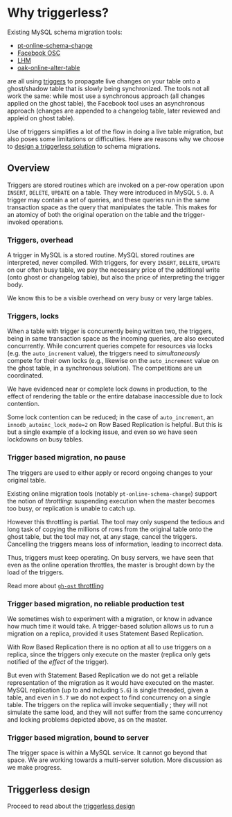 # Why triggerless?

Existing MySQL schema migration tools:

- [pt-online-schema-change](https://www.percona.com/doc/percona-toolkit/2.2/pt-online-schema-change.html)
- [Facebook OSC](https://www.facebook.com/notes/mysql-at-facebook/online-schema-change-for-mysql/430801045932/)
- [LHM](https://github.com/soundcloud/lhm)
- [oak-online-alter-table](https://github.com/shlomi-noach/openarkkit)

are all using [triggers](http://dev.mysql.com/doc/refman/5.6/en/triggers.html) to propagate live changes on your table onto a ghost/shadow table that is slowly being synchronized. The tools not all work the same: while most use a synchronous approach (all changes applied on the ghost table), the Facebook tool uses an asynchronous approach (changes are appended to a changelog table, later reviewed and appleid on ghost table).

Use of triggers simplifies a lot of the flow in doing a live table migration, but also poses some limitations or difficulties. Here are reasons why we choose to [design a triggerless solution](triggerless-design.md) to schema migrations.



## Overview

Triggers are stored routines which are invoked on a per-row operation upon `INSERT`, `DELETE`, `UPDATE` on a table.
They were introduced in MySQL `5.0`.
A trigger may contain a set of queries, and these queries run in the same transaction space as the query that manipulates the table. This makes for an atomicy of both the original operation on the table and the trigger-invoked operations.

### Triggers, overhead

A trigger in MySQL is a stored routine. MySQL stored routines are interpreted, never compiled. With triggers, for every `INSERT`, `DELETE`, `UPDATE` on our often busy table, we pay the necessary price of the additional write (onto ghost or changelog table), but also the price of interpreting the trigger body.

We know this to be a visible overhead on very busy or very large tables.

### Triggers, locks

When a table with trigger is concurrently being written two, the triggers, being in same transaction space as the incoming queries, are also executed concurrently. While concurrent queries compete for resources via locks (e.g. the `auto_increment` value), the triggers need to _simultaneously_ compete for their own locks (e.g., likewise on the `auto_increment` value on the ghost table, in a synchronous solution). The competitions are un coordinated.

We have evidenced near or complete lock downs in production, to the effect of rendering the table or the entire database inaccessible due to lock contention.

Some lock contention can be reduced; in the case of `auto_increment`, an `innodb_autoinc_lock_mode=2` on Row Based Replication is helpful. But this is but a single example of a locking issue, and even so we have seen lockdowns on busy tables.

### Trigger based migration, no pause

The triggers are used to either apply or record ongoing changes to your original table.

Existing online migration tools (notably `pt-online-schema-change`) support the notion of _throttling_: suspending execution when the master becomes too busy, or replication is unable to catch up.

However this throttling is partial. The tool may only suspend the tedious and long task of copying the millions of rows from the original table onto the ghost table, but the tool may not, at any stage, cancel the triggers. Cancelling the triggers means loss of information, leading to incorrect data.

Thus, triggers must keep operating. On busy servers, we have seen that even as the online operation throttles, the master is brought down by the load of the triggers.

Read more about [`gh-ost` throttling](throttle.md)

### Trigger based migration, no reliable production test

We sometimes wish to experiment with a migration, or know in advance how much time it would take. A trigger-based solution allows us to run a migration on a replica, provided it uses Statement Based Replication.

With Row Based Replication there is no option at all to use triggers on a replica, since the triggers only execute on the master (replica only gets notified of the _effect_ of the trigger).

But even with Statement Based Replication we do not get a reliable representation of the migration as it would have executed on the master. MySQL replication (up to and including `5.6`) is single threaded, given a table, and even in `5.7` we do not expect to find concurrency on a single table. The triggers on the replica will invoke sequentially ; they will not simulate the same load, and they will not suffer from the same concurrency and locking problems depicted above, as on the master.

### Trigger based migration, bound to server

The trigger space is within a MySQL service. It cannot go beyond that space. We are working towards a multi-server solution. More discussion as we make progress.

## Triggerless design

Proceed to read about the [triggerless design](triggerless-design.md)
